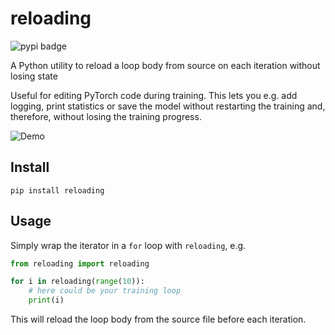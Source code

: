 # reloading
![pypi badge](https://img.shields.io/pypi/v/reloading?color=%230c0)

A Python utility to reload a loop body from source on each iteration without
losing state

Useful for editing PyTorch code during training. This lets
you e.g. add logging, print statistics or save the model without restarting the
training and, therefore, without losing the training progress.

![Demo](https://github.com/julvo/reloading/blob/master/example/demo.gif)

## Install
```
pip install reloading
```

## Usage

Simply wrap the iterator in a `for` loop with `reloading`, e.g.
```python
from reloading import reloading

for i in reloading(range(10)):
    # here could be your training loop
    print(i)

```
This will reload the loop body from the source file before each iteration.

